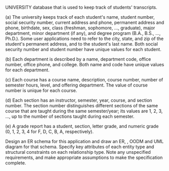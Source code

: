 UNIVERSITY database that is used to keep track of students' transcripts. 

(a) The university keeps track of each student's name, student number, social security number, current address and phone, permanent address and phone, birthdate, sex, class (freshman, sophomore, ..., graduate), major department, minor department (if any), and degree program (B.A., B.S., ..., Ph.D.). Some user applications need to refer to the city, state, and zip of the student's permanent address, and to the student's last name. Both social security number and student number have unique values for each student.

(b) Each department is described by a name, department code, office number, office phone, and college. Both name and code have unique values for each department.

(c) Each course has a course name, description, course number, number of semester hours, level, and offering department. The value of course number is unique for each course.

(d) Each section has an instructor, semester, year, course, and section number. The section number distinguishes different sections of the same course that are taught during the same semester/year; its values are 1, 2, 3, ..., up to the number of sections taught during each semester.

(e) A grade report has a student, section, letter grade, and numeric grade (0, 1, 2, 3,
4 for F, D, C, B, A, respectively).

Design an ER schema for this application and draw an ER, , OODM and UML diagram for that schema.
Specify key attributes of each entity type and structural constraints on each relationship type. Note any unspecified requirements, and make appropriate assumptions to make the specification complete.
